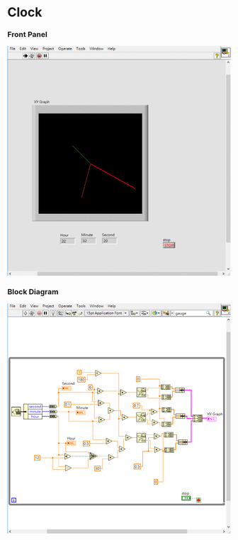 # Clock
### Front Panel
![Front Panel](https://github.com/Offliners/LabVIEW_projects/blob/master/Easy/Clock/Clock%20front%20panel.gif)

### Block Diagram
![Block Diagram](https://github.com/Offliners/LabVIEW_projects/blob/master/Easy/Clock/Clock%20%20block%20diagram.png)
